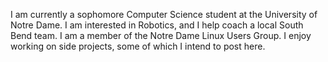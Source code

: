 I am currently a sophomore Computer Science student at the University of Notre Dame. I am interested in Robotics, and I help coach a local South Bend team. I am a member of the Notre Dame Linux Users Group. I enjoy working on side projects, some of which I intend to post here.

